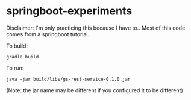 # springboot-experiments

Disclaimer: I'm only practicing this because I have to.. Most of this code comes from a springboot tutorial.

To build:

    gradle build

To run:

    java -jar build/libs/gs-rest-service-0.1.0.jar

(Note: the jar name may be different if you configured it to be different)
